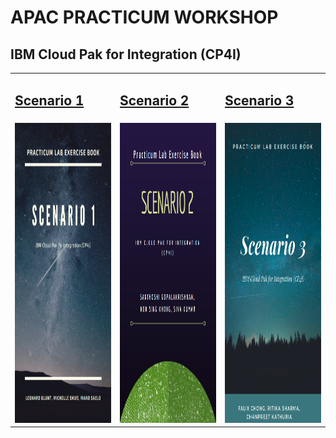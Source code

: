 # APAC PRACTICUM WORKSHOP

## IBM Cloud Pak for Integration (CP4I)

<table>
  <tr>
     <td><h2><a href="https://github.ibm.com/ASEANZK-CP4I-Practicum/scenario1">Scenario 1</a></td>
     <td><h2><a href="https://github.ibm.com/ASEANZK-CP4I-Practicum/scenario2">Scenario 2</a></td>
     <td><h2><a href="https://github.ibm.com/ASEANZK-CP4I-Practicum/scenario3">Scenario 3</a></td>
  </tr>
  <tr>
    <td><img src="/img/Scenario1.png" width=270 height=480></td>
    <td><img src="/img/Scenario2.png" width=270 height=480></td>
    <td><img src="/img/Scenario3.png" width=270 height=480></td>
  </tr>
 </table>
